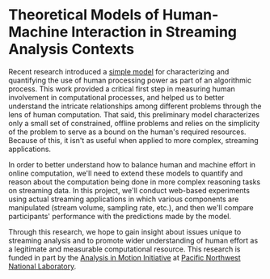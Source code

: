 # Theoretical Models of Human-Machine Interaction in Streaming Analysis Contexts

Recent research introduced a <a href="http://hcjournal.org/ojs/index.php?journal=jhc&amp;page=article&amp;op=download&amp;path%5B%5D=25&amp;path%5B%5D=6" target="_blank">simple model</a> for characterizing and quantifying the use of human processing power as part of an algorithmic process. This work provided a critical first step in measuring human involvement in computational processes, and helped us to better understand the intricate relationships among different problems through the lens of human computation. That said, this preliminary model characterizes only a small set of constrained, offline problems and relies on the simplicity of the problem to serve as a bound on the human's required resources. Because of this, it isn't as useful when applied to more complex, streaming applications.</p> 
      
In order to better understand how to balance human and machine effort in online
computation, we'll need to extend these models to quantify and reason about the computation being done in more complex reasoning tasks on streaming data. In this project, we'll conduct web-based experiments using actual streaming applications in which various components are manipulated (stream volume, sampling rate, etc.), and then we'll compare participants' performance with the predictions made by the model.

Through this research, we hope to gain insight about issues unique to streaming analysis and to promote wider understanding of human effort as a legitimate and measurable computational resource. This research is funded in part by the <a href="http://aim.pnnl.gov/" target="_blank">Analysis in Motion Initiative</a> at <a href="http://www.pnnl.gov/" target="_blank">Pacific Northwest National Laboratory</a>.
